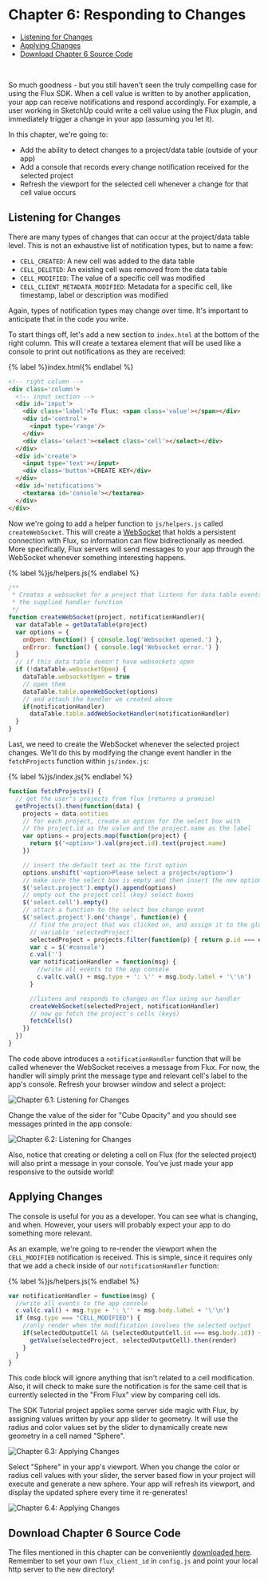 # <a id="chapter-6"></a>Chapter 6: Responding to Changes

* [Listening for Changes](#listening-for-changes)
* [Applying Changes](#applying-changes)
* [Download Chapter 6 Source Code](#download-chapter-6-source-code)

&nbsp;

So much goodness - but you still haven't seen the truly compelling case for using the Flux SDK. When a cell value is written to by another application, your app can receive notifications and respond accordingly. For example, a user working in SketchUp could write a cell value using the Flux plugin, and immediately trigger a change in your app (assuming you let it).

In this chapter, we're going to:

* Add the ability to detect changes to a project/data table (outside of your app)
* Add a console that records every change notification received for the selected project
* Refresh the viewport for the selected cell whenever a change for that cell value occurs

## <a id="listening-for-changes"></a>Listening for Changes

There are many types of changes that can occur at the project/data table level. This is not an exhaustive list of notification types, but to name a few:

* `CELL_CREATED`: A new cell was added to the data table
* `CELL_DELETED`: An existing cell was removed from the data table
* `CELL_MODIFIED`: The value of a specific cell was modified
* `CELL_CLIENT_METADATA_MODIFIED`: Metadata for a specific cell, like timestamp, label or description was modified

Again, types of notification types may change over time. It's important to anticipate that in the code you write.

To start things off, let's add a new section to `index.html` at the bottom of the right column. This will create a textarea element that will be used like a console to print out notifications as they are received:

{% label %}index.html{% endlabel %}
```html
<!-- right column -->
<div class='column'>
  <!-- input section -->
  <div id='input'>
    <div class='label'>To Flux: <span class='value'></span></div>
    <div id='control'>
      <input type='range'/>
    </div>
    <div class='select'><select class='cell'></select></div>
  </div>
  <div id='create'>
    <input type='text'></input>
    <div class='button'>CREATE KEY</div>
  </div>
  <div id='notifications'>
    <textarea id='console'></textarea>
  </div>
</div>
```

Now we're going to add a helper function to `js/helpers.js` called `createWebSocket`. This will create a [WebSocket](https://en.wikipedia.org/wiki/WebSocket) that holds a persistent connection with Flux, so information can flow bidirectionally as needed. More specifically, Flux servers will send messages to your app through the WebSocket whenever something interesting happens.

{% label %}js/helpers.js{% endlabel %}
```js
/**
 * Creates a websocket for a project that listens for data table events, and calls
 * the supplied handler function
 */
function createWebSocket(project, notificationHandler){
  var dataTable = getDataTable(project)
  var options = {
    onOpen: function() { console.log('Websocket opened.') },
    onError: function() { console.log('Websocket error.') }
  }
  // if this data table doesn't have websockets open
  if (!dataTable.websocketOpen) {
    dataTable.websocketOpen = true
    // open them
    dataTable.table.openWebSocket(options)
    // and attach the handler we created above
    if(notificationHandler)
      dataTable.table.addWebSocketHandler(notificationHandler)
  }
}
```

Last, we need to create the WebSocket whenever the selected project changes. We'll do this by modifying the change event handler in the `fetchProjects` function within `js/index.js`:

{% label %}js/index.js{% endlabel %}
```js
function fetchProjects() {
  // get the user's projects from flux (returns a promise)
  getProjects().then(function(data) {
    projects = data.entities
    // for each project, create an option for the select box with
    // the project.id as the value and the project.name as the label
    var options = projects.map(function(project) {
      return $('<option>').val(project.id).text(project.name)
    })

    // insert the default text as the first option
    options.unshift('<option>Please select a project</option>')
    // make sure the select box is empty and then insert the new options
    $('select.project').empty().append(options)
    // empty out the project cell (key) select boxes
    $('select.cell').empty()
    // attach a function to the select box change event
    $('select.project').on('change', function(e) {
      // find the project that was clicked on, and assign it to the global
      // variable 'selectedProject'
      selectedProject = projects.filter(function(p) { return p.id === e.target.value })[0]
      var c = $('#console')
      c.val('')
      var notificationHandler = function(msg) {
        //write all events to the app console
        c.val(c.val() + msg.type + ': \'' + msg.body.label + '\'\n')
      }

      //listens and responds to changes on flux using our handler
      createWebSocket(selectedProject, notificationHandler)
      // now go fetch the project's cells (keys)
      fetchCells()
    })
  })
}
```

The code above introduces a `notificationHandler` function that will be called whenever the WebSocket receives a message from Flux. For now, the handler will simply print the message type and relevant cell's label to the app's console. Refresh your browser window and select a project:

<img
  src="./image_15.png"
  alt="Chapter 6.1: Listening for Changes"
  title="Chapter 6.1: Listening for Changes"
  class="doc-img-bordered"
/>

Change the value of the sider for "Cube Opacity" and you should see messages printed in the app console:

<img
  src="./image_16.png"
  alt="Chapter 6.2: Listening for Changes"
  title="Chapter 6.2: Listening for Changes"
  class="doc-img-bordered"
/>

Also, notice that creating or deleting a cell on Flux (for the selected project) will also print a message in your console. You've just made your app responsive to the outside world!

## <a id="applying-changes"></a>Applying Changes

The console is useful for you as a developer. You can see what is changing, and when. However, your users will probably expect your app to do something more relevant.

As an example, we're going to re-render the viewport when the `CELL_MODIFIED` notification is received. This is simple, since it requires only that we add a check inside of our `notificationHandler` function:

{% label %}js/helpers.js{% endlabel %}
```js
var notificationHandler = function(msg) {
  //write all events to the app console
  c.val(c.val() + msg.type + ': \'' + msg.body.label + '\'\n')
  if (msg.type === "CELL_MODIFIED") {
    //only render when the modification involves the selected output
    if(selectedOutputCell && (selectedOutputCell.id === msg.body.id)) {
      getValue(selectedProject, selectedOutputCell).then(render)
    }
  }
}
```

This code block will ignore anything that isn't related to a cell modification. Also, it will check to make sure the notification is for the same cell that is currently selected in the "From Flux" view by comparing cell ids.

The SDK Tutorial project applies some server side magic with Flux, by assigning values written by your app slider to geometry. It will use the radius and color values set by the slider to dynamically create new geometry in a cell named "Sphere".

<img
  src="./image_17.png"
  alt="Chapter 6.3: Applying Changes"
  title="Chapter 6.3: Applying Changes"
  class="doc-img-bordered"
/>

Select "Sphere" in your app's viewport. When you change the color or radius cell values with your slider, the server based flow in your project will execute and generate a new sphere. Your app will refresh its viewport, and display the updated sphere every time it re-generates!

<img
  src="./image_18.gif"
  alt="Chapter 6.4: Applying Changes"
  title="Chapter 6.4: Applying Changes"
  class="doc-img"
/>

## <a id="download-chapter-6-source-code"></a>Download Chapter 6 Source Code

The files mentioned in this chapter can be conveniently [downloaded here](https://github.com/flux-labs/flux-seed/tree/master/tutorials/chapter_6_changes). Remember to set your own `flux_client_id` in `config.js` and point your local http server to the new directory!
